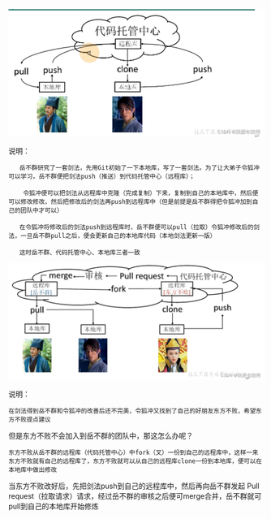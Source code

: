 ![](./images/5ae4020ea7604bcab6f0380be994c9f0.png)

   说明：

       岳不群研究了一套剑法，先用Git初始了一下本地库，写了一套剑法。为了让大弟子令狐冲可以学习，岳不群便把剑法push（推送）到代码托管中心（远程库）；
    
        令狐冲便可以把剑法从远程库中克隆（完成复制）下来，复制到自己的本地库中，然后便可以修改修改，然后把修改后的剑法再push到远程库中（但是前提是岳不群得把令狐冲加到自己的团队中才可以）
    
       在令狐冲将修改后的剑法push到远程库时，岳不群便可以pull（拉取）令狐冲修改后的剑法，一旦岳不群pull之后，便会更新自己的本地库代码（本地剑法更新一版）
    
       这时岳不群、代码托管中心、本地库三者一致

![](./images/34d45fc0fd9148b5803392ada3a3c75c.png)

 说明：

    在剑法得到岳不群和令狐冲的改善后还不完美，令狐冲又找到了自己的好朋友东方不败，希望东方不败提点建议

   但是东方不败不会加入到岳不群的团队中，那这怎么办呢？

    东方不败从岳不群的远程库（代码托管中心）中fork（叉）一份到自己的远程库中，这样一来东方不败就有自己的远程库了，东方不败就可以从自己的远程库clone一份到本地库，便可以在本地库中做出修改

   当东方不败改好后，先把剑法push到自己的远程库中，然后再向岳不群发起 Pull request（拉取请求）请求，经过岳不群的审核之后便可merge合并，岳不群就可pull到自己的本地库开始修炼